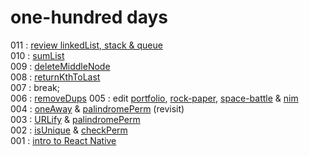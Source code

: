 # one-hundred days


011 : [review linkedList, stack & queue](https://github.com/found-james/one-hundred-days/blob/main/stuff/2.51-summary/summary.js)  
010 : [sumList](https://github.com/found-james/one-hundred-days/tree/main/stuff/2.5-sumLists/sumLists.js)  
009 : [deleteMiddleNode](https://github.com/found-james/one-hundred-days/tree/main/stuff/2.3-deleteMiddleNode/deleteMiddleNode.js)  
008 : [returnKthToLast](https://github.com/found-james/one-hundred-days/tree/main/stuff/2.2-returnKthToLast/returnKthToLast.js)  
007 : break;  
006 : [removeDups](https://github.com/found-james/one-hundred-days/tree/main/stuff/2-removeDups/removeDups.js) 
005 : edit [portfolio](https://github.com/found-james/portfolio), [rock-paper](https://github.com/found-james/rock-paper), [space-battle](https://github.com/found-james/space-battle) & [nim](https://github.com/found-james/nim)  
004 : [oneAway](https://github.com/found-james/one-hundred-days/tree/main/stuff/1.5-oneAway/oneAway.js) & [palindromePerm](https://github.com/found-james/one-hundred-days/tree/main/stuff/1.4-palindromePerm/palindromePerm.js) (revisit)  
003 : [URLify](https://github.com/found-james/one-hundred-days/tree/main/stuff/1.3-URLify) & [palindromePerm](https://github.com/found-james/one-hundred-days/tree/main/stuff/1.4-palindromePerm/palindromePerm.js)  
002 : [isUnique](https://github.com/found-james/one-hundred-days/tree/main/stuff/1-isUnique/isUnique.js) & [checkPerm](https://github.com/found-james/one-hundred-days/tree/main/stuff/1.2-checkPerm/checkPerm.js)  
001 : [intro to React Native](https://github.com/found-james/react-native)